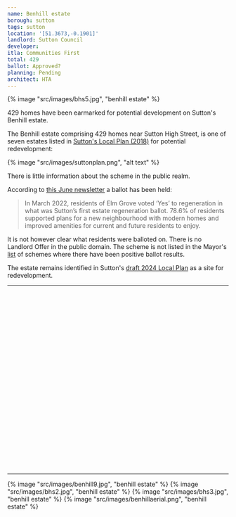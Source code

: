 ```yaml
---
name: Benhill estate 
borough: sutton
tags: sutton
location: '[51.3673,-0.1901]'
landlord: Sutton Council
developer:
itla: Communities First
total: 429
ballot: Approved?
planning: Pending
architect: HTA
---
```

{% image "src/images/bhs5.jpg", "benhill estate" %}

429 homes have been earmarked for potential development on Sutton's Benhill estate.

The Benhill estate comprising 429 homes near Sutton High Street, is one of seven estates listed in [Sutton's Local Plan (2018)](https://drive.google.com/file/d/1MdX6GlaHDoBdG6CTsvjFaIuPtIa9id5O/view) for potential redevelopment:

{% image "src/images/suttonplan.png", "alt text" %}

There is little information about the scheme in the public realm.

According to [this June newsletter](https://www.sutton.gov.uk/documents/20124/453607/SUT-BEN_RegenNewsletter_JUNE_edition_web_AW.pdf/bec92b34-34b2-130f-2e60-f7425e4a70c2?t=1654609076766) a ballot has been held:

>In March 2022, residents of Elm Grove voted ‘Yes’ to regeneration in what was Sutton’s first estate regeneration ballot. 78.6% of residents supported plans for a new neighbourhood with modern homes and improved amenities for current and future residents to enjoy.

It is not however clear what residents were balloted on. There is no Landlord Offer in the public domain. The scheme is not listed in the Mayor's [list](https://www.london.gov.uk/sites/default/files/2023-10/list-of-positive-ballot-9-October%202023.pdf) of schemes where there have been positive ballot results.

The estate remains identified in Sutton's [draft 2024 Local Plan](https://www.sutton.gov.uk/documents/d/guest/local-plan-issues-and-preferred-options-2024-) as a site for redevelopment.

---

<!------------THE CODE BELOW RENDERS THE MAP - DO NOT EDIT! ---------------------------->

<div id="map" style="width: 100%; height: 400px;"></div>

<script>
  var map = L.map('map').setView({{ location }}, 13);
  L.tileLayer('https://tile.openstreetmap.org/{z}/{x}/{y}.png', {
  maxZoom: 19,
attribution: '&copy; <a href="http://www.openstreetmap.org/copyright">OpenStreetMap</a>'
}).addTo(map);
var circle = L.circle({{ location }}, {
    color: 'red',
    fillColor: '#f03',
    fillOpacity: 0.5,
    radius: 500
}).addTo(map);
</script>

---

{% image "src/images/benhill9.jpg", "benhill estate" %}
{% image "src/images/bhs2.jpg", "benhill estate" %}
{% image "src/images/bhs3.jpg", "benhill estate" %}
{% image "src/images/benhillaerial.png", "benhill estate" %}